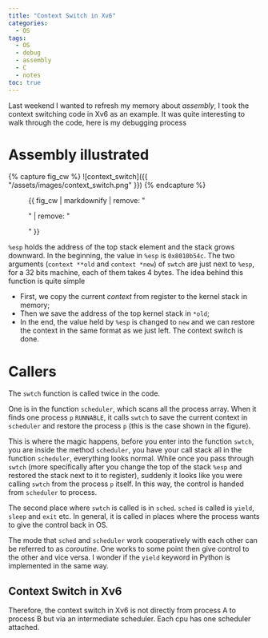```yaml
---
title: "Context Switch in Xv6"
categories:
  - OS
tags:
  - OS
  - debug
  - assembly
  - C
  - notes
toc: true
---
```


Last weekend I wanted to refresh my memory about *assembly*, I took the context switching code in Xv6 as an example. It was quite interesting to walk through the code, here is my debugging process

# Assembly illustrated

{% capture fig_cw %}
![context_switch]({{ "/assets/images/context_switch.png" }})
{% endcapture %}

<figure>
  {{ fig_cw | markdownify | remove: "<p>" | remove: "</p>" }}
</figure>

`%esp` holds the address of the top stack element and the stack grows downward. In the beginning, the value in `%esp` is `0x8010b54c`. The two arguments (`context **old` and `context *new`) of `swtch` are just next to `%esp`, for a 32 bits machine, each of them takes 4 bytes. The idea behind this function is quite simple

- First, we copy the current *context* from register to the kernel stack in memory;
- Then we save the address of the top kernel stack in `*old`;
- In the end, the value held by `%esp` is changed to `new` and we can restore the context in the same format as we just left. The context switch is done.

# Callers

The `swtch` function is called twice in the code.

One is in the function `scheduler`, which scans all the process array. When it finds one process `p` `RUNNABLE`, it calls `swtch` to save the current context in `scheduler` and restore the process `p` (this is the case shown in the figure).

This is where the magic happens, before you enter into the function `swtch`, you are inside the method `scheduler`, you have your call stack all in the function `scheduler`, everything looks normal. While once you pass through `swtch` (more specifically after you change the top of the stack `%esp` and restored the stack next to it to register), suddenly it looks like you were calling `swtch` from the process `p` itself. In this way, the control is handed from `scheduler` to process.

The second place where `swtch` is called is in `sched`. `sched` is called is `yield`, `sleep` and `exit` etc. In general, it is called in places where the process wants to give the control back in OS.

The mode that `sched` and `scheduler` work cooperatively with each other can be referred to as *coroutine*. One works to some point then give control to the other and vice versa. I wonder if the `yield` keyword in Python is implemented in the same way.

## Context Switch in Xv6

Therefore, the context switch in Xv6 is not directly from process A to process B but via an intermediate scheduler. Each cpu has one scheduler attached.